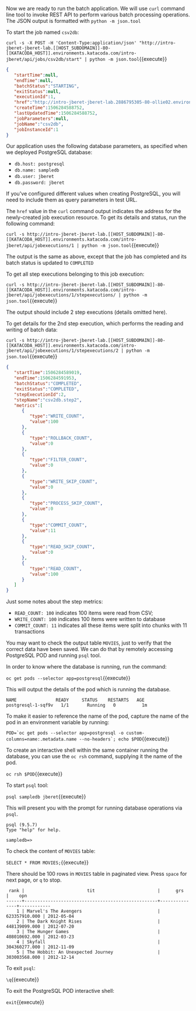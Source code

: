 Now we are ready to run the batch application. 
We will use ``curl`` command line tool to invoke REST API to perform various batch processing operations.
The JSON output is formatted with ``python -m json.tool``

To start the job named ``csv2db``:

``curl -s -X POST -H 'Content-Type:application/json' "http://intro-jberet-jberet-lab.[[HOST_SUBDOMAIN]]-80-[[KATACODA_HOST]].environments.katacoda.com/intro-jberet/api/jobs/csv2db/start" | python -m json.tool``{{execute}}

```json
{
   "startTime":null,
   "endTime":null,
   "batchStatus":"STARTING",
   "exitStatus":null,
   "executionId":1,
   "href":"http://intro-jberet-jberet-lab.2886795305-80-ollie02.environments.katacoda.com/intro-jberet/api/jobexecutions/1",
   "createTime":1506284588752,
   "lastUpdatedTime":1506284588752,
   "jobParameters":null,
   "jobName":"csv2db",
   "jobInstanceId":1
}
```

Our application uses the following database parameters, as specified when we deployed PostgreSQL database:

* ``db.host: postgresql``
* ``db.name: sampledb``
* ``db.user: jberet``
* ``db.password: jberet``

If you've configured different values when creating PostgreSQL, you will need to include them as
query parameters in test URL.

The ``href`` value in the ``curl`` command output indicates the address for the newly-created
job execution resource. To get its details and status, run the following command: 

``curl -s http://intro-jberet-jberet-lab.[[HOST_SUBDOMAIN]]-80-[[KATACODA_HOST]].environments.katacoda.com/intro-jberet/api/jobexecutions/1 | python -m json.tool``{{execute}}

The output is the same as above, except that the job has completed and its batch status 
is updated to ``COMPLETED``

To get all step executions belonging to this job execution:

``curl -s http://intro-jberet-jberet-lab.[[HOST_SUBDOMAIN]]-80-[[KATACODA_HOST]].environments.katacoda.com/intro-jberet/api/jobexecutions/1/stepexecutions/ | python -m json.tool``{{execute}}

The output should include 2 step executions (details omitted here).

To get details for the 2nd step execution, which performs the reading and writing of batch data:

``curl -s http://intro-jberet-jberet-lab.[[HOST_SUBDOMAIN]]-80-[[KATACODA_HOST]].environments.katacoda.com/intro-jberet/api/jobexecutions/1/stepexecutions/2 | python -m json.tool``{{execute}}

```json
{
   "startTime":1506284589019,
   "endTime":1506284591953,
   "batchStatus":"COMPLETED",
   "exitStatus":"COMPLETED",
   "stepExecutionId":2,
   "stepName":"csv2db.step2",
   "metrics":[
      {
         "type":"WRITE_COUNT",
         "value":100
      },
      {
         "type":"ROLLBACK_COUNT",
         "value":0
      },
      {
         "type":"FILTER_COUNT",
         "value":0
      },
      {
         "type":"WRITE_SKIP_COUNT",
         "value":0
      },
      {
         "type":"PROCESS_SKIP_COUNT",
         "value":0
      },
      {
         "type":"COMMIT_COUNT",
         "value":11
      },
      {
         "type":"READ_SKIP_COUNT",
         "value":0
      },
      {
         "type":"READ_COUNT",
         "value":100
      }
   ]
}
```
Just some notes about the step metrics:

* ``READ_COUNT: 100`` indicates 100 items were read from CSV; 
* ``WRITE_COUNT: 100`` indicates 100 items were written to database
* ``COMMIT_COUNT: 11`` indicates all these items were split into chunks with 11 transactions

You may want to check the output table ```MOVIES```, just to verify that the correct data have
been saved. We can do that by remotely accessing PostgreSQL POD and running ``psql`` tool.

In order to know where the database is running, run the command:

``oc get pods --selector app=postgresql``{{execute}}

This will output the details of the pod which is running the database.

```
NAME               READY     STATUS    RESTARTS   AGE
postgresql-1-sqf9v   1/1       Running   0          1m
```

To make it easier to reference the name of the pod, capture the name of the pod in an environment variable by running:

``POD=`oc get pods --selector app=postgresql -o custom-columns=name:.metadata.name --no-headers`; echo $POD``{{execute}}

To create an interactive shell within the same container running the database, you can use the ``oc rsh`` command, supplying it the name of the pod.

``oc rsh $POD``{{execute}}

To start ``psql`` tool:

``psql sampledb jberet``{{execute}}

This will present you with the prompt for running database operations via ``psql``.

```
psql (9.5.7)
Type "help" for help.

sampledb=>
```

To check the content of ``MOVIES`` table:

``SELECT * FROM MOVIES;``{{execute}}

There should be 100 rows in ``MOVIES`` table in paginated view. Press ``space`` for next page, or ``q`` to stop.

```
 rank |                        tit                        |      grs      |    opn
------+---------------------------------------------------+---------------+------------
    1 | Marvel's The Avengers                             | 623357910.000 | 2012-05-04
    2 | The Dark Knight Rises                             | 448139099.000 | 2012-07-20
    3 | The Hunger Games                                  | 408010692.000 | 2012-03-23
    4 | Skyfall                                           | 304360277.000 | 2012-11-09
    5 | The Hobbit: An Unexpected Journey                 | 303003568.000 | 2012-12-14
``` 

To exit ``psql``:

``\q``{{execute}}

To exit the PostgreSQL POD interactive shell:

``exit``{{execute}}


